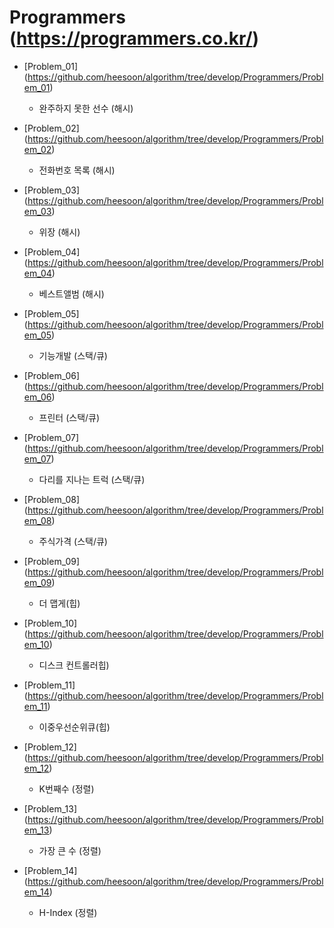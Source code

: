 Programmers (https://programmers.co.kr/)
==========================================================================================
* [Problem_01] (https://github.com/heesoon/algorithm/tree/develop/Programmers/Problem_01)
  * 완주하지 못한 선수 (해시)

* [Problem_02] (https://github.com/heesoon/algorithm/tree/develop/Programmers/Problem_02)
  * 전화번호 목록 (해시)

* [Problem_03] (https://github.com/heesoon/algorithm/tree/develop/Programmers/Problem_03)
  * 위장 (해시)

* [Problem_04] (https://github.com/heesoon/algorithm/tree/develop/Programmers/Problem_04)
  * 베스트앨범 (해시)

* [Problem_05] (https://github.com/heesoon/algorithm/tree/develop/Programmers/Problem_05)
  * 기능개발 (스택/큐)

* [Problem_06] (https://github.com/heesoon/algorithm/tree/develop/Programmers/Problem_06)
  * 프린터 (스택/큐)

* [Problem_07] (https://github.com/heesoon/algorithm/tree/develop/Programmers/Problem_07)
  * 다리를 지나는 트럭 (스택/큐)

* [Problem_08] (https://github.com/heesoon/algorithm/tree/develop/Programmers/Problem_08)
  * 주식가격 (스택/큐)

* [Problem_09] (https://github.com/heesoon/algorithm/tree/develop/Programmers/Problem_09)
  * 더 맵게(힙)

* [Problem_10] (https://github.com/heesoon/algorithm/tree/develop/Programmers/Problem_10)
  * 디스크 컨트롤러힙)

* [Problem_11] (https://github.com/heesoon/algorithm/tree/develop/Programmers/Problem_11)
  * 이중우선순위큐(힙)

* [Problem_12] (https://github.com/heesoon/algorithm/tree/develop/Programmers/Problem_12)
  * K번째수 (정렬)

* [Problem_13] (https://github.com/heesoon/algorithm/tree/develop/Programmers/Problem_13)
  * 가장 큰 수 (정렬)

* [Problem_14] (https://github.com/heesoon/algorithm/tree/develop/Programmers/Problem_14)
  * H-Index (정렬)
